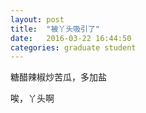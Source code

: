 ```yaml
---
layout: post
title:  "被丫头吸引了"
date:   2016-03-22 16:44:50
categories: graduate student
---
```


糖醋辣椒炒苦瓜，多加盐

唉，丫头啊
